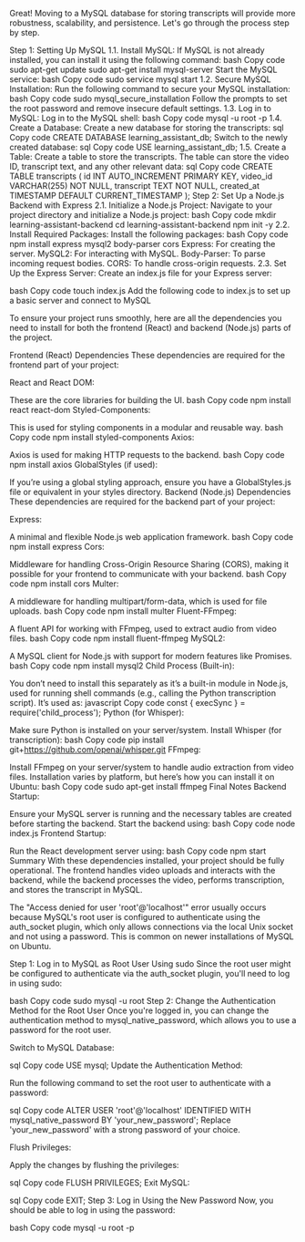 
Great! Moving to a MySQL database for storing transcripts will provide more robustness, scalability, and persistence. Let's go through the process step by step.

Step 1: Setting Up MySQL
1.1. Install MySQL:
If MySQL is not already installed, you can install it using the following command:
bash
Copy code
sudo apt-get update
sudo apt-get install mysql-server
Start the MySQL service:
bash
Copy code
sudo service mysql start
1.2. Secure MySQL Installation:
Run the following command to secure your MySQL installation:
bash
Copy code
sudo mysql_secure_installation
Follow the prompts to set the root password and remove insecure default settings.
1.3. Log in to MySQL:
Log in to the MySQL shell:
bash
Copy code
mysql -u root -p
1.4. Create a Database:
Create a new database for storing the transcripts:
sql
Copy code
CREATE DATABASE learning_assistant_db;
Switch to the newly created database:
sql
Copy code
USE learning_assistant_db;
1.5. Create a Table:
Create a table to store the transcripts. The table can store the video ID, transcript text, and any other relevant data:
sql
Copy code
CREATE TABLE transcripts (
    id INT AUTO_INCREMENT PRIMARY KEY,
    video_id VARCHAR(255) NOT NULL,
    transcript TEXT NOT NULL,
    created_at TIMESTAMP DEFAULT CURRENT_TIMESTAMP
);
Step 2: Set Up a Node.js Backend with Express
2.1. Initialize a Node.js Project:
Navigate to your project directory and initialize a Node.js project:
bash
Copy code
mkdir learning-assistant-backend
cd learning-assistant-backend
npm init -y
2.2. Install Required Packages:
Install the following packages:
bash
Copy code
npm install express mysql2 body-parser cors
Express: For creating the server.
MySQL2: For interacting with MySQL.
Body-Parser: To parse incoming request bodies.
CORS: To handle cross-origin requests.
2.3. Set Up the Express Server:
Create an index.js file for your Express server:

bash
Copy code
touch index.js
Add the following code to index.js to set up a basic server and connect to MySQL


To ensure your project runs smoothly, here are all the dependencies you need to install for both the frontend (React) and backend (Node.js) parts of the project.

Frontend (React) Dependencies
These dependencies are required for the frontend part of your project:

React and React DOM:

These are the core libraries for building the UI.
bash
Copy code
npm install react react-dom
Styled-Components:

This is used for styling components in a modular and reusable way.
bash
Copy code
npm install styled-components
Axios:

Axios is used for making HTTP requests to the backend.
bash
Copy code
npm install axios
GlobalStyles (if used):

If you’re using a global styling approach, ensure you have a GlobalStyles.js file or equivalent in your styles directory.
Backend (Node.js) Dependencies
These dependencies are required for the backend part of your project:

Express:

A minimal and flexible Node.js web application framework.
bash
Copy code
npm install express
Cors:

Middleware for handling Cross-Origin Resource Sharing (CORS), making it possible for your frontend to communicate with your backend.
bash
Copy code
npm install cors
Multer:

A middleware for handling multipart/form-data, which is used for file uploads.
bash
Copy code
npm install multer
Fluent-FFmpeg:

A fluent API for working with FFmpeg, used to extract audio from video files.
bash
Copy code
npm install fluent-ffmpeg
MySQL2:

A MySQL client for Node.js with support for modern features like Promises.
bash
Copy code
npm install mysql2
Child Process (Built-in):

You don’t need to install this separately as it’s a built-in module in Node.js, used for running shell commands (e.g., calling the Python transcription script).
It’s used as:
javascript
Copy code
const { execSync } = require('child_process');
Python (for Whisper):

Make sure Python is installed on your server/system.
Install Whisper (for transcription):
bash
Copy code
pip install git+https://github.com/openai/whisper.git
FFmpeg:

Install FFmpeg on your server/system to handle audio extraction from video files.
Installation varies by platform, but here’s how you can install it on Ubuntu:
bash
Copy code
sudo apt-get install ffmpeg
Final Notes
Backend Startup:

Ensure your MySQL server is running and the necessary tables are created before starting the backend.
Start the backend using:
bash
Copy code
node index.js
Frontend Startup:

Run the React development server using:
bash
Copy code
npm start
Summary
With these dependencies installed, your project should be fully operational. The frontend handles video uploads and interacts with the backend, while the backend processes the video, performs transcription, and stores the transcript in MySQL.


The "Access denied for user 'root'@'localhost'" error usually occurs because MySQL's root user is configured to authenticate using the auth_socket plugin, which only allows connections via the local Unix socket and not using a password. This is common on newer installations of MySQL on Ubuntu.

Step 1: Log in to MySQL as Root User Using sudo
Since the root user might be configured to authenticate via the auth_socket plugin, you'll need to log in using sudo:

bash
Copy code
sudo mysql -u root
Step 2: Change the Authentication Method for the Root User
Once you're logged in, you can change the authentication method to mysql_native_password, which allows you to use a password for the root user.

Switch to MySQL Database:

sql
Copy code
USE mysql;
Update the Authentication Method:

Run the following command to set the root user to authenticate with a password:

sql
Copy code
ALTER USER 'root'@'localhost' IDENTIFIED WITH mysql_native_password BY 'your_new_password';
Replace 'your_new_password' with a strong password of your choice.

Flush Privileges:

Apply the changes by flushing the privileges:

sql
Copy code
FLUSH PRIVILEGES;
Exit MySQL:

sql
Copy code
EXIT;
Step 3: Log in Using the New Password
Now, you should be able to log in using the password:

bash
Copy code
mysql -u root -p
